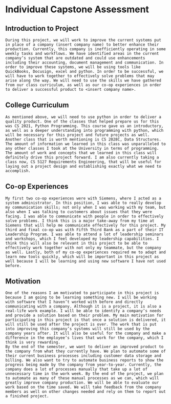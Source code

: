 # Individual Capstone Assessment
## Introduction to Project
	During this project, we will work to improve the current systems put in place of a company (insert company name) to better enhance their production. Currently, this company is inefficiently operating in some weekly tasks and workflows. We have identified areas in the current company’s system that are outdated and could use enhancements including their accounting, document management and communication. In order to improve these systems, we will be using tools like QuickBooks, Docusign, excel and python. In order to be successful, we will have to work together to effectively solve problems that may arise along the way. We will need to use the skills we have gathered from our class curriculum, as well as our co-op experiences in order to deliver a successful product to <insert company name>.
## College Curriculum
	As mentioned above, we will need to use python in order to deliver a quality product. One of the classes that helped prepare us for this was CS 2021, Python Programming. This course gave us an introductory, as well as a deeper understanding into programming with python, which will be necessary for this project and future projects as well. Another class that is worth mentioning is CS 2028C, Data Structures. The amount of information we learned in this class was unparalleled to any other classes I took at the University in terms of programming. The amount of work and concepts that we learned in this class will definitely drive this project forward. I am also currently taking a class now, CS 5127 Requirements Engineering, that will be useful for laying out a project design and establishing exactly what we need to accomplish.
## Co-op Experiences
	My first two co-op experiences were with Siemens, where I acted as a system administrator. In this position, I was able to really develop my communication skills; not only when I was working with my team, but also when I was talking to customers about issues that they were facing. I was able to communicate with people in order to effectively solve problems. I think this is a major take-away from my time at Siemens that will help me communicate effectively for this project. My third and final co-op was with Fifth Third Bank as a part of their IT Leadership Program. I was able to attend a lot of leadership seminars and workshops, which I feel developed my leadership capabilities. I think this will also be relevant in this project to be able to effectively work together with not only my teammate, but the company as well. Lastly, both of my co-op experiences required me to adapt and learn new tools quickly, which will be important in this project as well because I will be learning and using new software I have not used before.
## Motivation
	One of the reasons I am motivated to participate in this project is because I am going to be learning something new. I will be working with software that I haven’t worked with before and directly communicating with a company. Although it is a project, it is also a real-life work example. I will be able to identify a company’s needs and provide a solution based on their problem. My main motivation for participating in this project is that once a solution is delivered, it will still be used after the project is over. The work that is put into improving this company’s systems will still be used by the company years after. It will also be useful for the company and make a difference in the employee’s lives that work for the company, which I think is very rewarding.
	By the end of the semester, we want to deliver an improved product to the company from what they currently have. We plan to automate some of their current business processes including customer data storage and billing. We also want to try to automate business reports to show the progress being made by the company from year-to-year. Currently, the company does a lot of processes manually that take up a lot of unnecessary time in the work week. By the end of the project, we plan to automate as many of these manual processes as we can, which will greatly improve company production. We will be able to evaluate our work based on the time saved. We will take feedback from the company members as well on other changes needed and rely on them to report out a finished project.  
